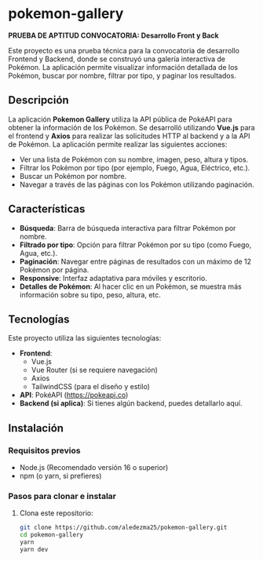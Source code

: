 # pokemon-gallery

**PRUEBA DE APTITUD CONVOCATORIA: Desarrollo Front y Back**

Este proyecto es una prueba técnica para la convocatoria de desarrollo Frontend y Backend, donde se construyó una galería interactiva de Pokémon. La aplicación permite visualizar información detallada de los Pokémon, buscar por nombre, filtrar por tipo, y paginar los resultados. 

## Descripción

La aplicación **Pokemon Gallery** utiliza la API pública de PokéAPI para obtener la información de los Pokémon. Se desarrolló utilizando **Vue.js** para el frontend y **Axios** para realizar las solicitudes HTTP al backend y a la API de Pokémon. La aplicación permite realizar las siguientes acciones:

- Ver una lista de Pokémon con su nombre, imagen, peso, altura y tipos.
- Filtrar los Pokémon por tipo (por ejemplo, Fuego, Agua, Eléctrico, etc.).
- Buscar un Pokémon por nombre.
- Navegar a través de las páginas con los Pokémon utilizando paginación.

## Características

- **Búsqueda**: Barra de búsqueda interactiva para filtrar Pokémon por nombre.
- **Filtrado por tipo**: Opción para filtrar Pokémon por su tipo (como Fuego, Agua, etc.).
- **Paginación**: Navegar entre páginas de resultados con un máximo de 12 Pokémon por página.
- **Responsive**: Interfaz adaptativa para móviles y escritorio.
- **Detalles de Pokémon**: Al hacer clic en un Pokémon, se muestra más información sobre su tipo, peso, altura, etc.

## Tecnologías

Este proyecto utiliza las siguientes tecnologías:

- **Frontend**: 
  - Vue.js
  - Vue Router (si se requiere navegación)
  - Axios
  - TailwindCSS (para el diseño y estilo)
- **API**: PokéAPI (https://pokeapi.co)
- **Backend (si aplica)**: Si tienes algún backend, puedes detallarlo aquí.

## Instalación

### Requisitos previos

- Node.js (Recomendado versión 16 o superior)
- npm (o yarn, si prefieres)

### Pasos para clonar e instalar

1. Clona este repositorio:

   ```bash
   git clone https://github.com/aledezma25/pokemon-gallery.git
   cd pokemon-gallery
   yarn
   yarn dev
   ```
   
